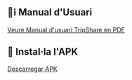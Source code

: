 ## 📖ℹ️ Manual d'Usuari
[Veure Manual d'usuari TripShare en PDF](./Manual%20d’Usuari%20TripShare.pdf)


## 📲 Instal·la l'APK

[Descarregar APK](./app-debug.apk)
